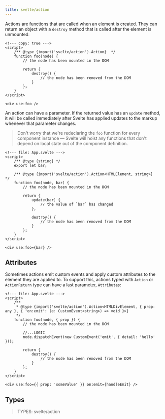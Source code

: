 ```yaml
---
title: svelte/action
---
```


Actions are functions that are called when an element is created. They can return an object with a `destroy` method that is called after the element is unmounted:

```svelte
<!--- copy: true --->
<script>
	/** @type {import('svelte/action').Action}  */
	function foo(node) {
		// the node has been mounted in the DOM

		return {
			destroy() {
				// the node has been removed from the DOM
			}
		};
	}
</script>

<div use:foo />
```

An action can have a parameter. If the returned value has an `update` method, it will be called immediately after Svelte has applied updates to the markup whenever that parameter changes.

> Don't worry that we're redeclaring the `foo` function for every component instance — Svelte will hoist any functions that don't depend on local state out of the component definition.

```svelte
<!--- file: App.svelte --->
<script>
	/** @type {string} */
	export let bar;

	/** @type {import('svelte/action').Action<HTMLElement, string>}  */
	function foo(node, bar) {
		// the node has been mounted in the DOM

		return {
			update(bar) {
				// the value of `bar` has changed
			},

			destroy() {
				// the node has been removed from the DOM
			}
		};
	}
</script>

<div use:foo={bar} />
```

## Attributes

Sometimes actions emit custom events and apply custom attributes to the element they are applied to. To support this, actions typed with `Action` or `ActionReturn` type can have a last parameter, `Attributes`:

```svelte
<!--- file: App.svelte --->
<script>
	/**
	 * @type {import('svelte/action').Action<HTMLDivElement, { prop: any }, { 'on:emit': (e: CustomEvent<string>) => void }>}
	 */
	function foo(node, { prop }) {
		// the node has been mounted in the DOM

		//...LOGIC
		node.dispatchEvent(new CustomEvent('emit', { detail: 'hello' }));

		return {
			destroy() {
				// the node has been removed from the DOM
			}
		};
	}
</script>

<div use:foo={{ prop: 'someValue' }} on:emit={handleEmit} />
```

## Types

> TYPES: svelte/action
